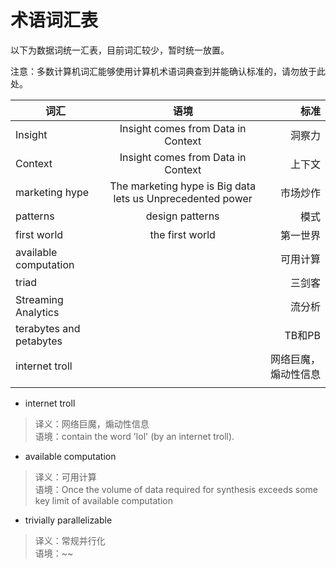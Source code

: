 术语词汇表
===============

以下为数据词统一汇表，目前词汇较少，暂时统一放置。

注意：多数计算机词汇能够使用计算机术语词典查到并能确认标准的，请勿放于此处。


| 词汇                     | 语境             | 标准         |  
| -----------------------  |:---------------:| -----------:|
| Insight                  | Insight comes from Data in Context |  洞察力     | 
| Context                  | Insight comes from Data in Context |  上下文     | 
| marketing hype           | The marketing hype is Big data lets us Unprecedented power |  市场炒作 |
| patterns                 | design patterns | 模式         |
| first world              | the first world | 第一世界     |
| available computation    |                 | 可用计算     |
| triad                    |                 | 三剑客       |
| Streaming Analytics      |                 | 流分析       |
| terabytes and petabytes  |                 |  TB和PB     |
| internet troll           |                 | 网络巨魔，煽动性信息  |
|                          |                 |            |


* internet troll

> 译义：网络巨魔，煽动性信息  
> 语境：contain the word 'lol' (by an internet troll).

* available computation

> 译义：可用计算  
> 语境：Once the volume of data required for synthesis exceeds some key limit of available computation 

* trivially parallelizable

> 译义：常规并行化  
> 语境：~~

